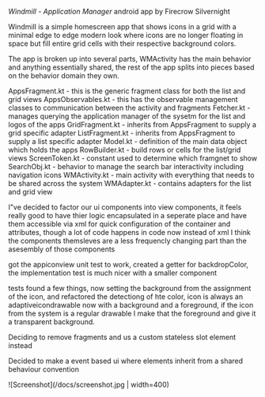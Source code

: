*Windmill - Application Manager*
android app by Firecrow Silvernight

Windmill is a simple homescreen app that shows icons in a grid with a minimal edge to edge modern look where icons are no longer floating in space but fill entire grid cells with their respective background colors.

The app is broken up into several parts, WMActivity has the main behavior and anything essentially shared, the rest of the app splits into pieces based on the behavior domain they own.

AppsFragment.kt - this is the generic fragment class for both the list and grid views
AppsObservables.kt - this has the observable management classes to communication between the activity and fragments
Fetcher.kt - manages querying the application manager of the sysetm for the list and logos of the apps
GridFragment.kt - inherits from AppsFragment to supply a grid specific adapter
ListFragment.kt - inherits from AppsFragment to supply a list specific adapter
Model.kt - definition of the main data object which holds the apps
RowBuilder.kt - build rows or cells for the list/grid views
ScreenToken.kt - constant used to determine which framgnet to show
SearchObj.kt - behavior to manage the search bar interactivity including navigation icons
WMActivity.kt - main activity with everything that needs to be shared across the system
WMAdapter.kt - contains adapters for the list and grid view


I"ve decided to factor our ui components into view components, it feels really good to have thier logic encapsulated in a seperate place and have them accessible via xml for quick configuration of the container and attributes, though a lot of code happens in code now instead of xml I think the components themsleves are a less frequencly changing part than the asesembly of those components

got the appiconview unit test to work, created a getter for backdropColor, the implementation test is much nicer with a smaller component


tests found a few things, now setting the background from the assignment of the icon, and refactored the detectiong of hte color, icon is always an adaptiveicondrawable now with a background and a foreground, if the icon from the system is a regular drawable I make that the foreground and give it a transparent background.


Deciding to remove fragments and us a custom stateless slot element instead

Decided to make a event based ui where elements inherit from a shared behaviour convention

![Screenshot](/docs/screenshot.jpg | width=400)
